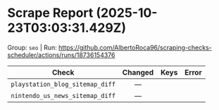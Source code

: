 # Scrape Report (2025-10-23T03:03:31.429Z)

Group: `seo`  |  Run: https://github.com/AlbertoRoca96/scraping-checks-scheduler/actions/runs/18736154376

| Check | Changed | Keys | Error |
|---|:---:|:--|:--|
| `playstation_blog_sitemap_diff` | — |  |  |
| `nintendo_us_news_sitemap_diff` | — |  |  |
